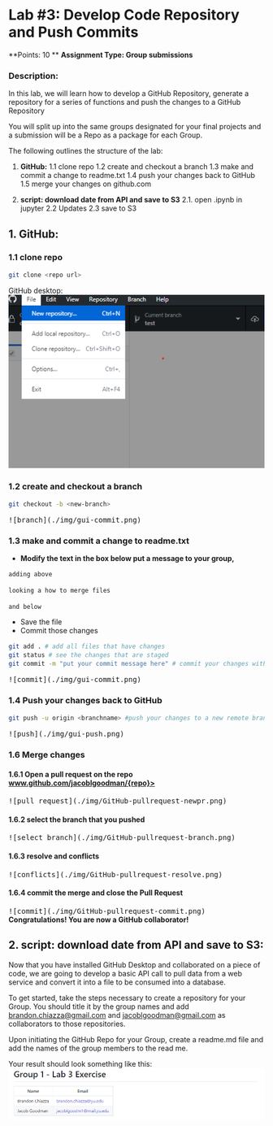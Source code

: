 # Lab #3: Develop Code Repository and Push Commits 


**Points: 10 **
**Assignment Type: Group submissions**

### Description:

In this lab, we will learn how to develop a GitHub Repository, generate a repository for a series of  functions and push the changes to a GitHub Repository

You will split up into the same groups designated for your final projects and a submission will be a Repo as a package for each Group. 

The following outlines the structure of the lab: 


1. **GitHub:**
	1.1 clone repo 
	1.2 create and checkout a branch
	1.3 make and commit a change to readme.txt
	1.4 push your changes back to GitHub
	1.5 merge your changes on github.com

2. **script: download date from API and save to S3**
	2.1. open .ipynb in jupyter
	2.2 Updates
	2.3 save to S3


## 1. GitHub:
### 1.1 clone repo 

```bash
git clone <repo url>
```

GitHub desktop:
<kbd>
![clone](./img/gui-clone.png)
</kbd>

### 1.2 create and checkout a branch 

```bash
git checkout -b <new-branch>
```
<kbd>
![branch](./img/gui-commit.png)
</kbd>

### 1.3 make and commit a change to readme.txt

* **Modify the text in the  box below put a message to your group,**

```
adding above

looking a how to merge files 

and below

```
* Save the file
* Commit those changes 

```bash
git add . # add all files that have changes 
git status # see the changes that are staged
git commit -m "put your commit message here" # commit your changes with a message

```
<kbd>
![commit](./img/gui-commit.png)
</kbd>

### 1.4  Push your changes back to GitHub


```bash
git push -u origin <branchname> #push your changes to a new remote branch
```

<kbd>
![push](./img/gui-push.png)
</kbd>

### 1.6 Merge changes 

#### 1.6.1 Open a pull request on the repo www.github.com/jacoblgoodman/{repo}>
<kbd>
![pull request](./img/GitHub-pullrequest-newpr.png)
</kbd>


#### 1.6.2 select the branch that you pushed

<kbd>
![select branch](./img/GitHub-pullrequest-branch.png)
</kbd>


#### 1.6.3 resolve and conflicts

<kbd>
![conflicts](./img/GitHub-pullrequest-resolve.png)
</kbd>


#### 1.6.4 commit the merge and close the Pull Request

<kbd>
![commit](./img/GitHub-pullrequest-commit.png)
</kbd>
<br>
<b>Congratulations! You are now a GitHub collaborator!</b>


## 2. script: download date from API and save to S3:

Now that you have installed GitHub Desktop and collaborated on a piece of code, we are going to develop a basic API call to pull data from a web service and convert it into a file to be consumed into a database. 

To get started, take the steps necessary to create a repository for your Group. You should title it by the group names and add brandon.chiazza@gmail.com and jacoblgoodman@gmail.com as collaborators to those repositories. 

Upon initiating the GitHub Repo for your Group, create a readme.md file and add the names of the group members to the read me. 

Your result should look something like this: 
<kbd>
![ReadMe](./img/readme_lab.PNG)
</kbd>
